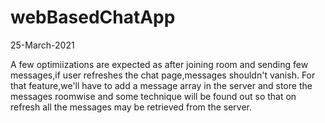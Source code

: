 # webBasedChatApp
25-March-2021

A few optimiizations are expected as after joining room and sending few messages,if user refreshes the chat page,messages shouldn't vanish.
For that feature,we'll have to add a message array in the server and store the messages roomwise and some technique will be found out so that on refresh  all the messages may be retrieved from the server.
